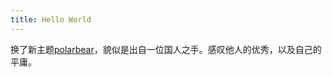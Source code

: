 ```yaml
---
title: Hello World
---
```


换了新主题[polarbear](https://github.com/frostfan/hexo-theme-polarbear)，貌似是出自一位国人之手。感叹他人的优秀，以及自己的平庸。
